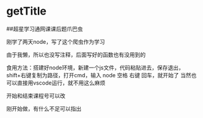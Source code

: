 # getTitle   

##超星学习通网课课后题爪巴虫

刚学了两天node，写了这个爬虫作为学习

由于我懒，所以也没写注释，后面写好的函数也有没用到的

食用方法：搭建好node环境，新建一个js文件，代码粘贴进去，保存退出，shift+右键复制为路径，打开cmd，输入 node 空格 右键 回车，就开始了
当然也可以直接用vscode运行，就不用这么麻烦

开始和结束课程号可以改

刚开始做，有什么不足可以指出
